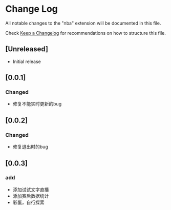 # Change Log

All notable changes to the "nba" extension will be documented in this file.

Check [Keep a Changelog](http://keepachangelog.com/) for recommendations on how to structure this file.

## [Unreleased]

- Initial release
  
## [0.0.1] 
### Changed
- 修复不能实时更新的bug

## [0.0.2] 
### Changed
- 修复退出时的bug


## [0.0.3] 
### add
- 添加试试文字直播
- 添加赛后数据统计
- 彩蛋，自行探索